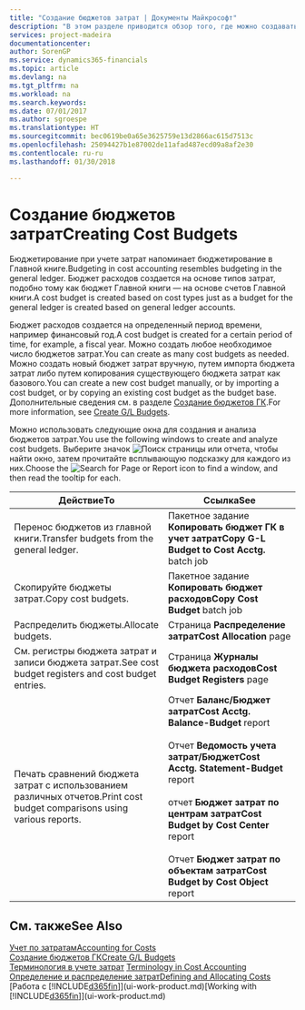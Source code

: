 ```yaml
---
title: "Создание бюджетов затрат | Документы Майкрософт"
description: "В этом разделе приводится обзор того, где можно создавать и анализировать бюджеты затрат."
services: project-madeira
documentationcenter: 
author: SorenGP
ms.service: dynamics365-financials
ms.topic: article
ms.devlang: na
ms.tgt_pltfrm: na
ms.workload: na
ms.search.keywords: 
ms.date: 07/01/2017
ms.author: sgroespe
ms.translationtype: HT
ms.sourcegitcommit: bec0619be0a65e3625759e13d2866ac615d7513c
ms.openlocfilehash: 25094427b1e87002de11afad487ecd09a8af2e30
ms.contentlocale: ru-ru
ms.lasthandoff: 01/30/2018

---
```

# <a name="creating-cost-budgets"></a><span data-ttu-id="535b9-103">Создание бюджетов затрат</span><span class="sxs-lookup"><span data-stu-id="535b9-103">Creating Cost Budgets</span></span>
<span data-ttu-id="535b9-104">Бюджетирование при учете затрат напоминает бюджетирование в Главной книге.</span><span class="sxs-lookup"><span data-stu-id="535b9-104">Budgeting in cost accounting resembles budgeting in the general ledger.</span></span> <span data-ttu-id="535b9-105">Бюджет расходов создается на основе типов затрат, подобно тому как бюджет Главной книги — на основе счетов Главной книги.</span><span class="sxs-lookup"><span data-stu-id="535b9-105">A cost budget is created based on cost types just as a budget for the general ledger is created based on general ledger accounts.</span></span>  

<span data-ttu-id="535b9-106">Бюджет расходов создается на определенный период времени, например финансовый год.</span><span class="sxs-lookup"><span data-stu-id="535b9-106">A cost budget is created for a certain period of time, for example, a fiscal year.</span></span> <span data-ttu-id="535b9-107">Можно создать любое необходимое число бюджетов затрат.</span><span class="sxs-lookup"><span data-stu-id="535b9-107">You can create as many cost budgets as needed.</span></span> <span data-ttu-id="535b9-108">Можно создать новый бюджет затрат вручную, путем импорта бюджета затрат либо путем копирования существующего бюджета затрат как базового.</span><span class="sxs-lookup"><span data-stu-id="535b9-108">You can create a new cost budget manually, or by importing a cost budget, or by copying an existing cost budget as the budget base.</span></span> <span data-ttu-id="535b9-109">Дополнительные сведения см. в разделе [Создание бюджетов ГК](finance-how-create-budgets.md).</span><span class="sxs-lookup"><span data-stu-id="535b9-109">For more information, see [Create G/L Budgets](finance-how-create-budgets.md).</span></span>

<span data-ttu-id="535b9-110">Можно использовать следующие окна для создания и анализа бюджетов затрат.</span><span class="sxs-lookup"><span data-stu-id="535b9-110">You use the following windows to create and analyze cost budgets.</span></span> <span data-ttu-id="535b9-111">Выберите значок ![Поиск страницы или отчета](media/ui-search/search_small.png "Значок поиска страницы или отчета"), чтобы найти окно, затем прочитайте всплывающую подсказку для каждого из них.</span><span class="sxs-lookup"><span data-stu-id="535b9-111">Choose the ![Search for Page or Report](media/ui-search/search_small.png "Search for Page or Report icon") icon to find a window, and then read the tooltip for each.</span></span>

|<span data-ttu-id="535b9-112">Действие</span><span class="sxs-lookup"><span data-stu-id="535b9-112">To</span></span>|<span data-ttu-id="535b9-113">Ссылка</span><span class="sxs-lookup"><span data-stu-id="535b9-113">See</span></span>|  
|--------|---------|  
|<span data-ttu-id="535b9-114">Перенос бюджетов из главной книги.</span><span class="sxs-lookup"><span data-stu-id="535b9-114">Transfer budgets from the general ledger.</span></span>|<span data-ttu-id="535b9-115">Пакетное задание **Копировать бюджет ГК в учет затрат**</span><span class="sxs-lookup"><span data-stu-id="535b9-115">**Copy G-L Budget to Cost Acctg.** batch job</span></span>|  
|<span data-ttu-id="535b9-116">Скопируйте бюджеты затрат.</span><span class="sxs-lookup"><span data-stu-id="535b9-116">Copy cost budgets.</span></span>|<span data-ttu-id="535b9-117">Пакетное задание **Копировать бюджет расходов**</span><span class="sxs-lookup"><span data-stu-id="535b9-117">**Copy Cost Budget** batch job</span></span>|  
|<span data-ttu-id="535b9-118">Распределить бюджеты.</span><span class="sxs-lookup"><span data-stu-id="535b9-118">Allocate budgets.</span></span>|<span data-ttu-id="535b9-119">Страница **Распределение затрат**</span><span class="sxs-lookup"><span data-stu-id="535b9-119">**Cost Allocation** page</span></span>|  
|<span data-ttu-id="535b9-120">См. регистры бюджета затрат и записи бюджета затрат.</span><span class="sxs-lookup"><span data-stu-id="535b9-120">See cost budget registers and cost budget entries.</span></span>|<span data-ttu-id="535b9-121">Страница **Журналы бюджета расходов**</span><span class="sxs-lookup"><span data-stu-id="535b9-121">**Cost Budget Registers** page</span></span>|  
|<span data-ttu-id="535b9-122">Печать сравнений бюджета затрат с использованием различных отчетов.</span><span class="sxs-lookup"><span data-stu-id="535b9-122">Print cost budget comparisons using various reports.</span></span>|<span data-ttu-id="535b9-123">Отчет **Баланс/Бюджет затрат**</span><span class="sxs-lookup"><span data-stu-id="535b9-123">**Cost Acctg. Balance-Budget** report</span></span><br /><br /> <span data-ttu-id="535b9-124">Отчет **Ведомость учета затрат/Бюджет**</span><span class="sxs-lookup"><span data-stu-id="535b9-124">**Cost Acctg. Statement-Budget** report</span></span><br /><br /> <span data-ttu-id="535b9-125">отчет **Бюджет затрат по центрам затрат**</span><span class="sxs-lookup"><span data-stu-id="535b9-125">**Cost Budget by Cost Center** report</span></span><br /><br /> <span data-ttu-id="535b9-126">Отчет **Бюджет затрат по объектам затрат**</span><span class="sxs-lookup"><span data-stu-id="535b9-126">**Cost Budget by Cost Object** report</span></span>|  

## <a name="see-also"></a><span data-ttu-id="535b9-127">См. также</span><span class="sxs-lookup"><span data-stu-id="535b9-127">See Also</span></span>  
[<span data-ttu-id="535b9-128">Учет по затратам</span><span class="sxs-lookup"><span data-stu-id="535b9-128">Accounting for Costs</span></span>](finance-manage-cost-accounting.md)  
[<span data-ttu-id="535b9-129">Создание бюджетов ГК</span><span class="sxs-lookup"><span data-stu-id="535b9-129">Create G/L Budgets</span></span>](finance-how-create-budgets.md)  
<span data-ttu-id="535b9-130">[Терминология в учете затрат](finance-terminology-in-cost-accounting.md) </span><span class="sxs-lookup"><span data-stu-id="535b9-130">[Terminology in Cost Accounting](finance-terminology-in-cost-accounting.md) </span></span>  
[<span data-ttu-id="535b9-131">Определение и распределение затрат</span><span class="sxs-lookup"><span data-stu-id="535b9-131">Defining and Allocating Costs</span></span>](finance-define-and-allocate-costs.md)  
<span data-ttu-id="535b9-132">[Работа с [!INCLUDE[d365fin](includes/d365fin_md.md)]](ui-work-product.md)</span><span class="sxs-lookup"><span data-stu-id="535b9-132">[Working with [!INCLUDE[d365fin](includes/d365fin_md.md)]](ui-work-product.md)</span></span>

